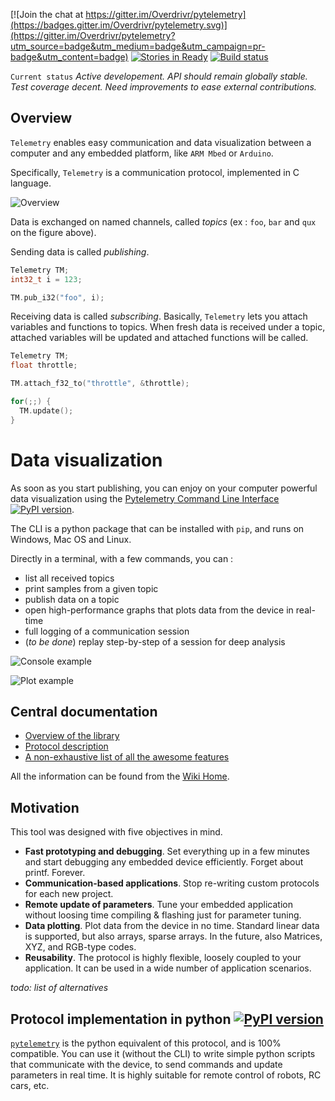 [![Join the chat at  https://gitter.im/Overdrivr/pytelemetry](https://badges.gitter.im/Overdrivr/pytelemetry.svg)](https://gitter.im/Overdrivr/pytelemetry?utm_source=badge&utm_medium=badge&utm_campaign=pr-badge&utm_content=badge)
[![Stories in Ready](https://badge.waffle.io/Overdrivr/pytelemetrycli.svg?label=ready&title=Ready)](http://waffle.io/Overdrivr/pytelemetrycli)
[![Build status](https://ci.appveyor.com/api/projects/status/bglm8olo8kp8x1wr?svg=true)](https://ci.appveyor.com/project/Overdrivr/telemetry)

`Current status` *Active developement. API should remain globally stable. Test coverage decent. Need improvements to ease external contributions.*

## Overview
`Telemetry` enables easy communication and data visualization between a computer and any embedded platform, like `ARM Mbed` or `Arduino`.

Specifically, `Telemetry` is a communication protocol, implemented in C language.

![Overview](https://raw.githubusercontent.com/Overdrivr/Telemetry/master/pubsub_overview.png)

Data is exchanged on named channels, called *topics* (ex : `foo`, `bar` and `qux` on the figure above).

Sending data is called *publishing*.

```cpp
Telemetry TM;
int32_t i = 123;

TM.pub_i32("foo", i);
```

Receiving data is called *subscribing*. Basically, `Telemetry` lets you attach variables and functions to topics.
When fresh data is received under a topic, attached variables will be updated and attached functions will be called.

```cpp
Telemetry TM;
float throttle;

TM.attach_f32_to("throttle", &throttle);

for(;;) {
  TM.update();
}
```

# Data visualization

As soon as you start publishing, you can enjoy on your computer powerful data visualization using the
[Pytelemetry Command Line Interface](https://github.com/Overdrivr/pytelemetrycli)
[![PyPI version](https://badge.fury.io/py/pytelemetrycli.svg)](https://badge.fury.io/py/pytelemetrycli).

The CLI is a python package that can be installed with `pip`, and runs on Windows, Mac OS and Linux.

Directly in a terminal, with a few commands, you can :
* list all received topics
* print samples from a given topic
* publish data on a topic
* open high-performance graphs that plots data from the device in real-time
* full logging of a communication session
* (*to be done*) replay step-by-step of a session for deep analysis

![Console example](https://raw.githubusercontent.com/Overdrivr/pytelemetrycli/master/console.png)

![Plot example](https://raw.githubusercontent.com/Overdrivr/pytelemetrycli/master/graph.png)


## Central documentation

* [Overview of the library](https://github.com/Overdrivr/Telemetry/wiki/Overview)
* [Protocol description](https://github.com/Overdrivr/Telemetry/wiki/Protocol-description)
* [A non-exhaustive list of all the awesome features](https://github.com/Overdrivr/Telemetry/wiki/Awesome-features-overview)

All the information can be found from the [Wiki Home](https://github.com/Overdrivr/Telemetry/wiki).

## Motivation

This tool was designed with five objectives in mind.

* **Fast prototyping and debugging**. Set everything up in a few minutes and start debugging any embedded device efficiently. Forget about printf. Forever.
* **Communication-based applications**. Stop re-writing custom protocols for each new project.
* **Remote update of parameters**. Tune your embedded application without loosing time compiling & flashing just for parameter tuning.
* **Data plotting**. Plot data from the device in no time. Standard linear data is supported, but also arrays, sparse arrays. In the future, also Matrices, XYZ, and RGB-type codes.
* **Reusability**. The protocol is highly flexible, loosely coupled to your application. It can be used in a wide number of application scenarios.

*todo: list of alternatives*

## Protocol implementation in python [![PyPI version](https://badge.fury.io/py/pytelemetry.svg)](https://badge.fury.io/py/pytelemetry)

[`pytelemetry`](https://github.com/Overdrivr/pytelemetry) is the python equivalent of this protocol, and is 100% compatible.
You can use it (without the CLI) to write simple python scripts that communicate with the device, to send commands and update parameters in real time.
It is highly suitable for remote control of robots, RC cars, etc.  
